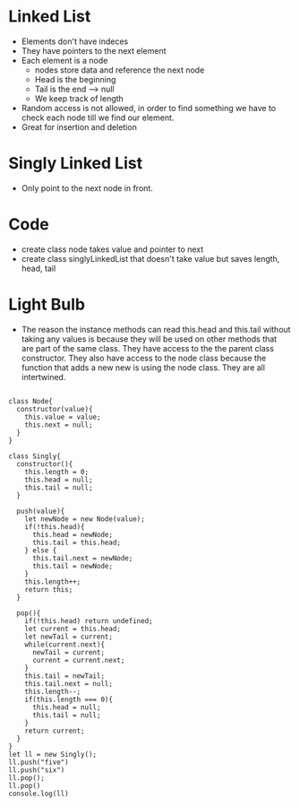 # Linked List
- Elements don't have indeces
- They have pointers to the next element
- Each element is a node
    - nodes store data and reference the next node
    - Head is the beginning 
    - Tail is the end --> null
    - We keep track of length
- Random access is not allowed, in order to find something we have to check each node till we find our element.
- Great for insertion and deletion

# Singly Linked List
- Only point to the next node in front.

# Code
- create class node takes value and pointer to next
- create class singlyLinkedList that doesn't take value but saves length, head, tail

# Light Bulb
- The reason the instance methods can read this.head and this.tail without taking any values is because they will be used on other methods that are part of the same class. They have access to the the parent class constructor. They also have access to the node class because the function that adds a new new is using the node class. They are all intertwined.
```

class Node{
  constructor(value){
    this.value = value;
    this.next = null;
  }
}

class Singly{
  constructor(){
    this.length = 0;
    this.head = null;
    this.tail = null;
  }

  push(value){
    let newNode = new Node(value);
    if(!this.head){
      this.head = newNode;
      this.tail = this.head;
    } else {
      this.tail.next = newNode;
      this.tail = newNode;
    }
    this.length++;
    return this;
  }

  pop(){
    if(!this.head) return undefined;
    let current = this.head;
    let newTail = current;
    while(current.next){
      newTail = current;
      current = current.next;
    }
    this.tail = newTail;
    this.tail.next = null;
    this.length--;
    if(this.length === 0){
      this.head = null;
      this.tail = null;
    }
    return current;
  }
}
let ll = new Singly();
ll.push("five")
ll.push("six")
ll.pop();
ll.pop()
console.log(ll)


```